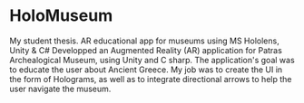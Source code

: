 # HoloMuseum
My student thesis. AR educational app for museums using MS Hololens, Unity &amp; C#
Developped an Augmented Reality (AR) application for Patras Archealogical Museum, using Unity and C sharp. The application's goal was to educate the user about Ancient Greece. My job was to create the UI in the form of Holograms, as well as to integrate directional arrows to help the user navigate the museum.
